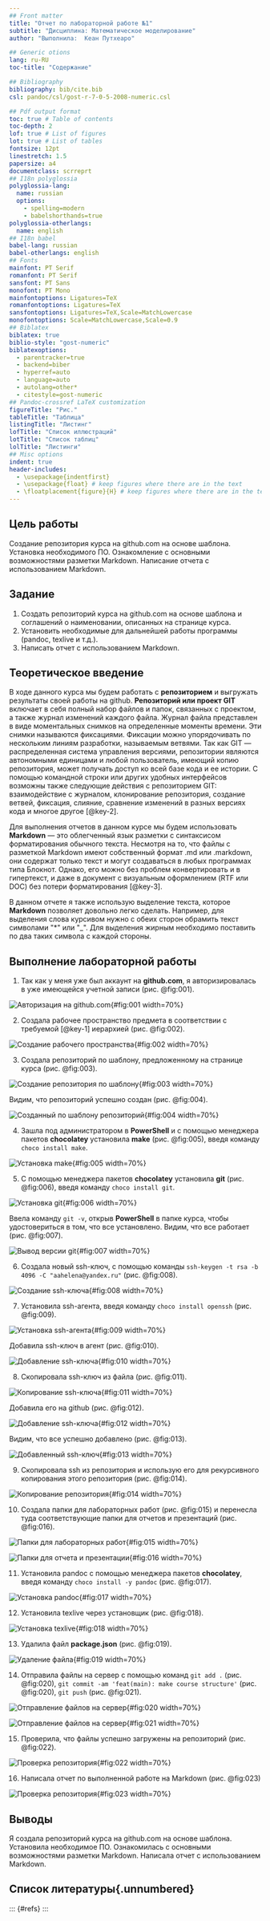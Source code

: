 ```yaml
---
## Front matter
title: "Отчет по лабораторной работе №1"
subtitle: "Дисциплина: Математическое моделирование"
author: "Выполнила:  Кеан Путхеаро"

## Generic otions
lang: ru-RU
toc-title: "Содержание"

## Bibliography
bibliography: bib/cite.bib
csl: pandoc/csl/gost-r-7-0-5-2008-numeric.csl

## Pdf output format
toc: true # Table of contents
toc-depth: 2
lof: true # List of figures
lot: true # List of tables
fontsize: 12pt
linestretch: 1.5
papersize: a4
documentclass: scrreprt
## I18n polyglossia
polyglossia-lang:
  name: russian
  options:
	- spelling=modern
	- babelshorthands=true
polyglossia-otherlangs:
  name: english
## I18n babel
babel-lang: russian
babel-otherlangs: english
## Fonts
mainfont: PT Serif
romanfont: PT Serif
sansfont: PT Sans
monofont: PT Mono
mainfontoptions: Ligatures=TeX
romanfontoptions: Ligatures=TeX
sansfontoptions: Ligatures=TeX,Scale=MatchLowercase
monofontoptions: Scale=MatchLowercase,Scale=0.9
## Biblatex
biblatex: true
biblio-style: "gost-numeric"
biblatexoptions:
  - parentracker=true
  - backend=biber
  - hyperref=auto
  - language=auto
  - autolang=other*
  - citestyle=gost-numeric
## Pandoc-crossref LaTeX customization
figureTitle: "Рис."
tableTitle: "Таблица"
listingTitle: "Листинг"
lofTitle: "Список иллюстраций"
lotTitle: "Список таблиц"
lolTitle: "Листинги"
## Misc options
indent: true
header-includes:
  - \usepackage{indentfirst}
  - \usepackage{float} # keep figures where there are in the text
  - \floatplacement{figure}{H} # keep figures where there are in the text
---
```


## Цель работы

Создание репозитория курса на github.com на основе шаблона. Установка необходимого ПО. Ознакомление с основными возможностями разметки Markdown. Написание отчета с использованием Markdown.

## Задание

1. Создать репозиторий курса на github.com на основе шаблона и соглашений о наименовании, описанных на странице курса.
2. Установить необходимые для дальнейшей работы программы (pandoc, texlive и т.д.).
3. Написать отчет с использованием Markdown.

## Теоретическое введение
В ходе данного курса мы будем работать с **репозиторием** и выгружать результаты своей работы на github. **Репозиторий или проект GIT** включает в себя полный набор файлов и папок, связанных с проектом, а также журнал изменений каждого файла. Журнал файла представлен в виде моментальных снимков на определенные моменты времени. Эти снимки называются фиксациями. Фиксации можно упорядочивать по нескольким линиям разработки, называемым ветвями. Так как GIT — распределенная система управления версиями, репозитории являются автономными единицами и любой пользователь, имеющий копию репозитория, может получать доступ ко всей базе кода и ее истории. С помощью командной строки или других удобных интерфейсов возможны также следующие действия с репозиторием GIT: взаимодействие с журналом, клонирование репозитория, создание ветвей, фиксация, слияние, сравнение изменений в разных версиях кода и многое другое [@key-2].

Для выполнения отчетов в данном курсе мы будем использовать **Markdown** — это облегченный язык разметки с синтаксисом форматирования обычного текста. Несмотря на то, что файлы с разметкой Markdown имеют собственный формат .md или .markdown, они содержат только текст и могут создаваться в любых программах типа Блокнот.  Однако, его можно без проблем конвертировать и в гипертекст, и даже в документ с визуальным оформлением (RTF или DOC) без потери форматирования [@key-3].

В данном отчете я также использую выделение текста, которое **Markdown** позволяет довольно легко сделать. Например, для выделения слова курсивом нужно с обеих сторон обрамить текст символами "*" или "_". Для выделения жирным необходимо поставить по два таких символа с каждой стороны. 

## Выполнение лабораторной работы

1. Так как у меня уже был аккаунт на **github.com**, я авторизировалась в уже имеющейся учетной записи (рис. @fig:001).

![Авторизация на github.com](image/1.png){#fig:001 width=70%}

2. Создала рабочее пространство предмета в соответствии с требуемой [@key-1] иерархией (рис. @fig:002).

![Создание рабочего пространства](image/2.png){#fig:002 width=70%}

3. Создала репозиторий по шаблону, предложенному на странице курса (рис. @fig:003).

![Создание репозитория по шаблону](image/3.png){#fig:003 width=70%}

Видим, что репозиторий успешно создан (рис. @fig:004).

![Созданный по шаблону репозиторий](image/4.png){#fig:004 width=70%}

4. Зашла под администратором в **PowerShell** и с помощью менеджера пакетов **chocolatey** установила **make** (рис. @fig:005), введя команду `choco install make`.

![Установка make](image/5.png){#fig:005 width=70%}

5. С помощью менеджера пакетов **chocolatey** установила **git** (рис. @fig:006), введя команду `choco install git`.

![Установка git](image/6.png){#fig:006 width=70%}

Ввела команду `git -v`, открыв **PowerShell** в папке курса, чтобы удостовериться в том, что все установлено. Видим, что все работает (рис. @fig:007).

![Вывод версии git](image/7.png){#fig:007 width=70%}

6. Создала новый ssh-ключ, с помощью команды `ssh-keygen -t rsa -b 4096 -C "aahelena@yandex.ru"` (рис. @fig:008).

![Создание ssh-ключа](image/8.png){#fig:008 width=70%}

7. Установила ssh-агента, введя команду `choco install openssh` (рис. @fig:009).

![Установка ssh-агента](image/9.png){#fig:009 width=70%}

Добавила ssh-ключ в агент (рис. @fig:010).

![Добавление ssh-ключа](image/10.png){#fig:010 width=70%}

8. Скопировала ssh-ключ из файла (рис. @fig:011).

![Копирование ssh-ключа](image/11.png){#fig:011 width=70%}

Добавила его на github (рис. @fig:012).

![Добавление ssh-ключа](image/12.png){#fig:012 width=70%}

Видим, что все успешно добавлено (рис. @fig:013).

![Добавленный ssh-ключ](image/13.png){#fig:013 width=70%}

9. Скопировала ssh из репозитория и использую его для рекурсивного копирования этого репозитория (рис. @fig:014).

![Копирование репозитория](image/14.png){#fig:014 width=70%} 

10. Создала папки для лабораторных работ (рис. @fig:015) и перенесла туда соответствующие папки для отчетов и презентаций (рис. @fig:016).

![Папки для лабораторных работ](image/15.png){#fig:015 width=70%} 

![Папки для отчета и презентации](image/16.png){#fig:016 width=70%}

11. Установила pandoc с помощью менеджера пакетов **chocolatey**, введя команду `choco install -y pandoc` (рис. @fig:017).

![Установка pandoc](image/17.png){#fig:017 width=70%} 

12. Установила texlive через установщик (рис. @fig:018).

![Установка texlive](image/18.png){#fig:018 width=70%}

13. Удалила файл **package.json** (рис. @fig:019).

![Удаление файла](image/19.png){#fig:019 width=70%}  

14. Отправила файлы на сервер с помощью команд `git add .` (рис. @fig:020), `git commit -am 'feat(main): make course structure'` (рис. @fig:020), `git push` (рис. @fig:021).

![Отправление файлов на сервер](image/20.png){#fig:020 width=70%} 

![Отправление файлов на сервер](image/21.png){#fig:021 width=70%} 

15. Проверила, что файлы успешно загружены на репозиторий (рис. @fig:022).
 
![Проверка репозитория](image/22.png){#fig:022 width=70%} 

16. Написала отчет по выполненной работе на Markdown (рис. @fig:023)
 
![Проверка репозитория](image/23.png){#fig:023 width=70%} 

## Выводы

Я создала репозиторий курса на github.com на основе шаблона. Установила необходимое ПО. Ознакомилась с основными возможностями разметки Markdown. Написала отчет с использованием Markdown.

## Список литературы{.unnumbered}

::: {#refs}
:::
